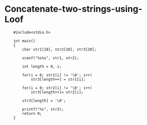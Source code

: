 # Concatenate-two-strings-using-Loof

        #include<stdio.h>

        int main()
        {
            char str1[10], str2[10], str3[20];

            scanf("%s%s", str1, str2);

            int length = 0, i;

            for(i = 0; str1[i] != '\0'; i++)
                str3[length++] = str1[i];

            for(i = 0; str2[i] != '\0'; i++)
                str3[length++]= str2[i];

            str3[length] = '\0';

            printf("%s", str3);
            return 0;
        }
